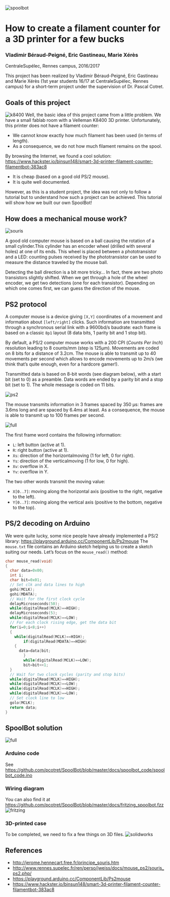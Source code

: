 ![spoolbot](https://raw.githubusercontent.com/pcotret/SpoolBot/master/img/spoolbot.png)
# How to create a filament counter for a 3D printer for a few bucks
### Vladimir Béraud-Peigné, Eric Gastineau, Marie Xérès
CentraleSupélec, Rennes campus, 2016/2017

This project has been realized by Vladimir Béraud-Peigné, Eric Gastineau and Marie Xérès (1st year students 16/17 at CentraleSupélec, Rennes campus) for a short-term project under the supervision of Dr. Pascal Cotret.

## Goals of this project
![k8400](https://raw.githubusercontent.com/pcotret/SpoolBot/master/img/k8400.jpg)
Well, the basic idea of this project came from a little problem. We have a small fablab room with a Velleman K8400 3D printer. Unfortunately, this printer does not have a filament counter:

* We cannot know exactly how much filament has been used (in terms of length).
* As a consequence, we do not how much filament remains on the spool.

By browsing the Internet, we found a cool solution: https://www.hackster.io/binsun148/smart-3d-printer-filament-counter-filamentbot-383ac8

* It is cheap (based on a good old PS/2 mouse).
* It is quite well documented.

However, as this is a student project, the idea was not only to follow a tutorial but to understand how such a project can be achieved. This tutorial will show how we built our own SpoolBot!

## How does a mechanical mouse work?
![souris](https://raw.githubusercontent.com/pcotret/SpoolBot/master/img/mymouse.png)

A good old computer mouse is based on a ball causing the rotation of a small cylinder.This cylinder has an encoder wheel (drilled with several holes) at one of its ends. This wheel is placed between a phototransistor and a LED: counting pulses received by the phototransistor can be used to measure the distance traveled by the mouse ball.

Detecting the ball direction is a bit more tricky... In fact, there are two photo transistors slightly shifted. When we get through a hole of the wheel encoder, we get two detections (one for each transistor). Depending on which one comes first, we can guess the direction of the mouse.

## PS2 protocol

A computer mouse is a device giving ```[X,Y]``` coordinates of a movement and information about ```[left/right]``` clicks. Such information are transmitted through a synchronous serial link with a 9600bd/s baudrate: each frame is based on a classic ```8p1``` layout (8 data bits, 1 parity bit and 1 stop bit).

By default, a PS/2 computer mouse works with a 200 CPI (*Counts Per Inch*) resolution leading to 8 counts/mm (step is 125µm). Movements are coded on 8 bits for a distance of 3.2cm. The mouse is able to transmit up to 40 movements per second which allows to encode movements up to 2m/s (we think that’s quite enough, even for a hardcore gamer!).

Transmitted data is based on 8-bit words (see diagram below), with a start bit (set to 0) as a preamble. Data words are ended by a parity bit and a stop bit (set to 1). The whole message is coded on 11 bits.

![ps2](https://raw.githubusercontent.com/pcotret/SpoolBot/master/img/timing1.png)

The mouse transmits information in 3 frames spaced by 350 µs: frames are 3.6ms long and are spaced by 6.4ms at least. As a consequence, the mouse is able to transmit up to 100 frames per second.

![full](https://raw.githubusercontent.com/pcotret/SpoolBot/master/img/ps2_frame.png)

The first frame word contains the following information:

* ```L```: left button (active at 1).
* ```R```: right button (active at 1).
* ```Xs```: direction of the horizontalmoving (1 for left, 0 for right).
* ```Ys```: direction of the verticalmoving (1 for low, 0 for high).
* ```Xv```: overflow in X.
* ```Yv```: overflow in Y.

The two other words transmit the moving value:
* ```X[0..7]```: moving along the horizontal axis (positive to the right, negative to the left).
* ```Y[0..7]```: moving along the vertical axis (positive to the bottom, negative to the top).

## PS/2 decoding on Arduino

We were quite lucky, some nice people have already implemented a PS/2 library: https://playground.arduino.cc/ComponentLib/Ps2mouse
The ```mouse.txt``` file contains an Arduino sketch helping us to create a sketch suiting our needs. Let’s focus on the ```mouse_read()``` method:

```C++
char mouse_read(void)
{
  char data=0x00;
  int i;
  char bit=0x01;
  // Set clk and data lines to high
  gohi(MCLK);
  gohi(MDATA);
  // Wait for the first clock cycle
  delayMicroseconds(50);
  while(digitalRead(MCLK)==HIGH);
  delayMicroseconds(5);
  while(digitalRead(MCLK)==LOW);
  // For each clock rising edge, get the data bit
  for(i=0;i<8;i++)
  {
	while(digitalRead(MCLK)==HIGH);
    	if(digitalRead(MDATA)==HIGH)
	{
	  data=data|bit;
    	}
    	while(digitalRead(MCLK)==LOW);
    	bit=bit<<1;
  }
  // Wait for two clock cycles (parity and stop bits)
  while(digitalRead(MCLK)==HIGH);
  while(digitalRead(MCLK)==LOW);
  while(digitalRead(MCLK)==HIGH);
  while(digitalRead(MCLK)==LOW);
  // Set clock line to low
  golo(MCLK);
  return data;
}
```

## SpoolBot solution
![full](https://raw.githubusercontent.com/pcotret/SpoolBot/master/img/full_stuff.png)

### Arduino code
See https://github.com/pcotret/SpoolBot/blob/master/docs/spoolbot_code/spoolbot_code.ino

### Wiring diagram
You can also find it at https://github.com/pcotret/SpoolBot/blob/master/docs/fritzing_spoolbot.fzz
![fritzing](https://raw.githubusercontent.com/pcotret/SpoolBot/master/img/wiring.png)

### 3D-printed case
To be completed, we need to fix a few things on 3D files.
![solidworks](https://raw.githubusercontent.com/pcotret/SpoolBot/master/img/boitier.png)

## References
* http://jerome.hennecart.free.fr/principe_souris.htm
* http://www.rennes.supelec.fr/ren/perso/jweiss/docs/mouse_ps2/souris_ps2.php/
* https://playground.arduino.cc/ComponentLib/Ps2mouse
* https://www.hackster.io/binsun148/smart-3d-printer-filament-counter-filamentbot-383ac8
